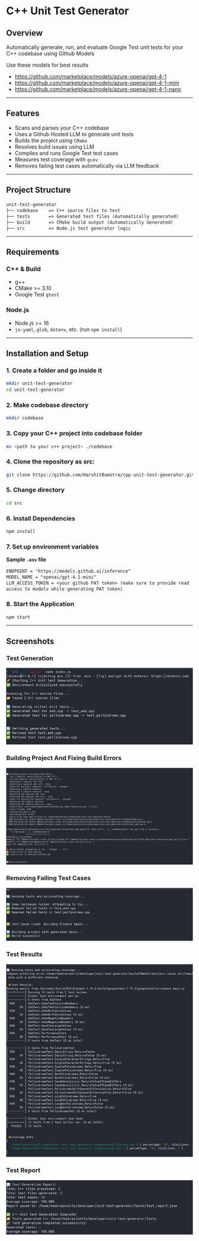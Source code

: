 # C++ Unit Test Generator

## Overview

Automatically generate, run, and evaluate Google Test unit tests for your C++ codebase using Github Models

Use these models for best results
- https://github.com/marketplace/models/azure-openai/gpt-4-1
- https://github.com/marketplace/models/azure-openai/gpt-4-1-mini
- https://github.com/marketplace/models/azure-openai/gpt-4-1-nano

---

## Features

- Scans and parses your C++ codebase
- Uses a Github Hosted LLM to generate unit tests
- Builds the project using `CMake`
- Resolves build issues using LLM
- Compiles and runs Google Test test cases
- Measures test coverage with `gcov`
- Removes failing test cases automatically via LLM feedback

---

## Project Structure
```
unit-test-generator
├── codebase    => C++ source files to test
├── tests       => Generated test files (Automatically generated)
├── build       => CMake build output (Automatically Generated)
├── src         => Node.js test generator logic

```
---
## Requirements

### C++ & Build
- g++
- CMake >= 3.10
- Google Test `gtest`

### Node.js
- Node.js >= 16
- `js-yaml`, `glob`, `dotenv`, etc. (run `npm install`)

---

## Installation and Setup

### 1. Create a folder and go inside it
```bash
mkdir unit-test-generator
cd unit-test-generator
```
### 2. Make codebase directory
```bash
mkdir codebase
```
### 3. Copy your C++ project into codebase folder
```bash
mv <path to your c++ project> ./codebase
```
### 4. Clone the repository as src:
```bash
git clone https://github.com/HarshitBamotra/cpp-unit-test-generator.git src
```
### 5. Change directory
```bash
cd src
```
### 6. Install Dependencies
```bash
npm install
```
### 7. Set up environment variables

**Sample `.env` file**
```env
ENDPOINT = "https://models.github.ai/inference"
MODEL_NAME = "openai/gpt-4.1-mini"
LLM_ACCESS_TOKEN = <your github PAT token> (make sure to provide read access to models while generating PAT token)
```
### 8. Start the Application
```bash
npm start
```
---

## Screenshots

### Test Generation
![Test Generation](https://github.com/HarshitBamotra/cpp-unit-test-generator/blob/master/assets/test-generation.png?raw=true)

### Building Project And Fixing Build Errors
![Building image and fixing build errors](https://github.com/HarshitBamotra/cpp-unit-test-generator/blob/master/assets/building-and-fixing-build-errors.png?raw=true)

### Removing Failing Test Cases
![Removing failing testcases](https://github.com/HarshitBamotra/cpp-unit-test-generator/blob/master/assets/removing-failing-testcases.png?raw=true)

### Test Results
![Test results](https://github.com/HarshitBamotra/cpp-unit-test-generator/blob/master/assets/test-result.png?raw=true)

### Test Report
![Test report](https://github.com/HarshitBamotra/cpp-unit-test-generator/blob/master/assets/test-report.png?raw=true)

